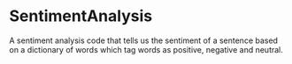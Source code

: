 # SentimentAnalysis
A sentiment analysis code that tells us the sentiment of a sentence based on a dictionary of words which tag words as positive, negative and neutral.
